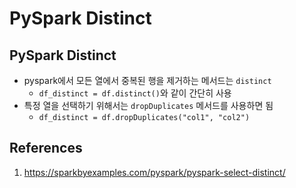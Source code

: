 # PySpark Distinct

## PySpark Distinct

- pyspark에서 모든 열에서 중복된 행을 제거하는 메서드는 `distinct`
  - `df_distinct = df.distinct()`와 같이 간단히 사용
- 특정 열을 선택하기 위해서는 `dropDuplicates` 메서드를 사용하면 됨
  - `df_distinct = df.dropDuplicates("col1", "col2")`

## References

1. https://sparkbyexamples.com/pyspark/pyspark-select-distinct/
